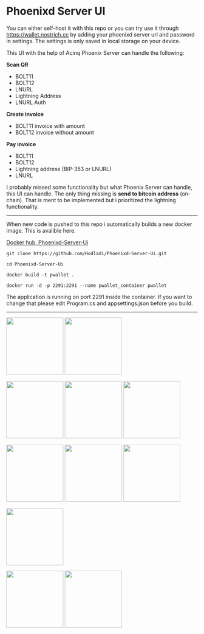 # Phoenixd Server UI

You can either self-host it with this repo or you can try use it through https://wallet.nostrich.cc by adding your phoenixd server url and password in settings.
The settings is only saved in local storage on your device.

This UI with the help of Acinq Phoenix Server can handle the following:

**Scan QR**
- BOLT11
- BOLT12
- LNURL
- Lightning Address
- LNURL Auth

**Create invoice**
- BOLT11 invoice with amount
- BOLT12 invoice without amount

**Pay invoice**
- BOLT11
- BOLT12
- Lightning address (BIP-353 or LNURL)
- LNURL

I probably missed some functionality but what Phoenix Server can handle, this UI can handle.
The only thing missing is **send to bitcoin address** (on-chain). That is ment to be implemented but i prioritized the lightning functionality.
  
<hr/>
When new code is pushed to this repo i automatically builds a new docker image.
This is avalible here.

[Docker hub, Phoenixd-Server-Ui](https://hub.docker.com/r/hodladi21/phoenixd-server-ui)

```git clone https://github.com/Hodladi/Phoenixd-Server-Ui.git```

```cd Phoenixd-Server-Ui```

```docker build -t pwallet .```

```docker run -d -p 2291:2291 --name pwallet_container pwallet```

<p>The application is running on port 2291 inside the container. If you want to change that please edit Program.cs and appsettings.json before you build.</p>
<p></p>

<hr/>

<img src="https://nostrich.cc/github/1.jpg" width="150px"/> <img src="https://nostrich.cc/github/2.jpg" width="150px"/>

<img src="https://nostrich.cc/github/3.jpg" width="150px"/> <img src="https://nostrich.cc/github/4.jpg" width="150px"/> <img src="https://nostrich.cc/github/5.jpg" width="150px"/>

<img src="https://nostrich.cc/github/6.jpg" width="150px"/> <img src="https://nostrich.cc/github/7.jpg" width="150px"/> <img src="https://nostrich.cc/github/8.jpg" width="150px"/>

<img src="https://nostrich.cc/github/9.jpg" width="150px"/>

<img src="https://nostrich.cc/github/10.jpg" width="150px"/> <img src="https://nostrich.cc/github/11.jpg" width="150px"/>




